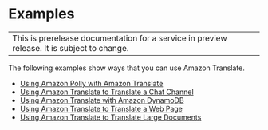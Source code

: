 # Examples<a name="examples"></a>


|  | 
| --- |
| This is prerelease documentation for a service in preview release\. It is subject to change\. | 

The following examples show ways that you can use Amazon Translate\.


+ [Using Amazon Polly with Amazon Translate](examples-polly.md)
+ [Using Amazon Translate to Translate a Chat Channel](examples-twitch.md)
+ [Using Amazon Translate with Amazon DynamoDB](examples-ddb.md)
+ [Using Amazon Translate to Translate a Web Page](examples-web.md)
+ [Using Amazon Translate to Translate Large Documents](examples-split.md)